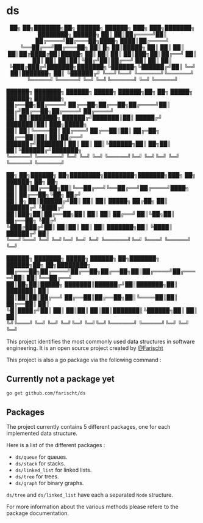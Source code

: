 # ds

<p align="center">
██╗    ██╗███████╗██╗      ██████╗ ██████╗ ███╗   ███╗███████╗    ████████╗ ██████╗ 
██║    ██║██╔════╝██║     ██╔════╝██╔═══██╗████╗ ████║██╔════╝    ╚══██╔══╝██╔═══██╗
██║ █╗ ██║█████╗  ██║     ██║     ██║   ██║██╔████╔██║█████╗         ██║   ██║   ██║
██║███╗██║██╔══╝  ██║     ██║     ██║   ██║██║╚██╔╝██║██╔══╝         ██║   ██║   ██║
╚███╔███╔╝███████╗███████╗╚██████╗╚██████╔╝██║ ╚═╝ ██║███████╗       ██║   ╚██████╔╝
 ╚══╝╚══╝ ╚══════╝╚══════╝ ╚═════╝ ╚═════╝ ╚═╝     ╚═╝╚══════╝       ╚═╝    ╚═════╝ 
                                                                                    
██████╗ ███████╗        ██████╗  █████╗  ██████╗██╗  ██╗ █████╗  ██████╗ ███████╗   
██╔══██╗██╔════╝        ██╔══██╗██╔══██╗██╔════╝██║ ██╔╝██╔══██╗██╔════╝ ██╔════╝   
██║  ██║███████╗        ██████╔╝███████║██║     █████╔╝ ███████║██║  ███╗█████╗     
██║  ██║╚════██║        ██╔═══╝ ██╔══██║██║     ██╔═██╗ ██╔══██║██║   ██║██╔══╝     
██████╔╝███████║        ██║     ██║  ██║╚██████╗██║  ██╗██║  ██║╚██████╔╝███████╗   
╚═════╝ ╚══════╝        ╚═╝     ╚═╝  ╚═╝ ╚═════╝╚═╝  ╚═╝╚═╝  ╚═╝ ╚═════╝ ╚══════╝   
                                                                                    
██╗    ██╗██████╗ ██╗████████╗████████╗███████╗███╗   ██╗    ██████╗ ██╗   ██╗      
██║    ██║██╔══██╗██║╚══██╔══╝╚══██╔══╝██╔════╝████╗  ██║    ██╔══██╗╚██╗ ██╔╝      
██║ █╗ ██║██████╔╝██║   ██║      ██║   █████╗  ██╔██╗ ██║    ██████╔╝ ╚████╔╝       
██║███╗██║██╔══██╗██║   ██║      ██║   ██╔══╝  ██║╚██╗██║    ██╔══██╗  ╚██╔╝        
╚███╔███╔╝██║  ██║██║   ██║      ██║   ███████╗██║ ╚████║    ██████╔╝   ██║         
 ╚══╝╚══╝ ╚═╝  ╚═╝╚═╝   ╚═╝      ╚═╝   ╚══════╝╚═╝  ╚═══╝    ╚═════╝    ╚═╝         
                                                                                    
 ██████╗ ███████╗ █████╗ ██████╗ ██╗███████╗ ██████╗██╗  ██╗████████╗               
██╔═══██╗██╔════╝██╔══██╗██╔══██╗██║██╔════╝██╔════╝██║  ██║╚══██╔══╝               
██║██╗██║█████╗  ███████║██████╔╝██║███████╗██║     ███████║   ██║                  
██║██║██║██╔══╝  ██╔══██║██╔══██╗██║╚════██║██║     ██╔══██║   ██║                  
╚█║████╔╝██║     ██║  ██║██║  ██║██║███████║╚██████╗██║  ██║   ██║                  
 ╚╝╚═══╝ ╚═╝     ╚═╝  ╚═╝╚═╝  ╚═╝╚═╝╚══════╝ ╚═════╝╚═╝  ╚═╝   ╚═╝
 </p>

This project identifies the most commonly used data structures in software engineering. It is an open source project created by [@Farischt](https://github.com/farischt)

This project is also a go package via the following command :

## **Currently not a package yet**

```bash
go get github.com/farischt/ds
```

## Packages

The project currently contains 5 different packages, one for each implemented data structure.

Here is a list of the different packages :

- `ds/queue` for queues.
- `ds/stack` for stacks.
- `ds/linked_list` for linked lists.
- `ds/tree` for trees.
- `ds/graph` for binary graphs.

`ds/tree` and `ds/linked_list` have each a separated `Node` structure.

For more information about the various methods please refere to the package documentation.
